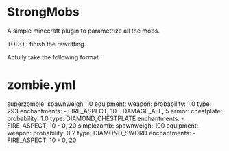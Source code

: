 StrongMobs
==========

A simple minecraft plugin to parametrize all the mobs.

TODO : finish the rewritting.

Actully take the following format : 

zombie.yml
==========

superzombie:
  spawnweigh: 10
  equipment:
    weapon:
      probability: 1.0
      type: 293
      enchantments:
        - FIRE_ASPECT, 10
        - DAMAGE_ALL, 5
    armor:
      chestplate:
        probability: 1.0
        type: DIAMOND_CHESTPLATE
        enchantments:
          - FIRE_ASPECT, 10
          - 0, 20
simplezomb:
  spawnweigh: 100
  equipment:
    weapon:
      probability: 0.2
      type: DIAMOND_SWORD
      enchantments:
        - FIRE_ASPECT, 10
        - 0, 20
